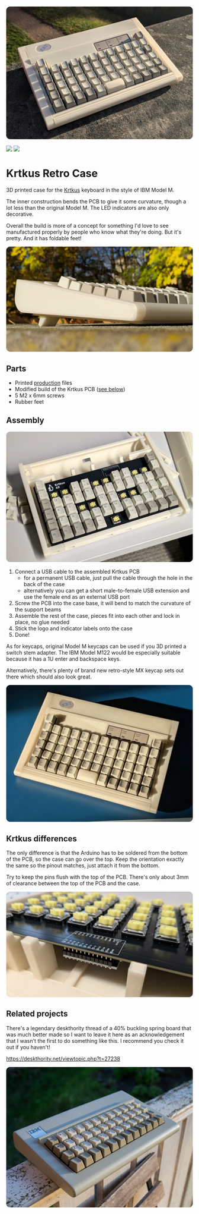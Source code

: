 ![](images/1.webp)

[![](https://img.shields.io/badge/Printables-Krtkus%20Retro%20Case-orange?logo=printables)](https://www.printables.com/model/1457824)
[![](https://img.shields.io/badge/GitHub-Krtkus-blue?logo=github)](https://github.com/swift502/Krtkus)

# Krtkus Retro Case

3D printed case for the [Krtkus](https://github.com/swift502/Krtkus) keyboard in the style of IBM Model M.

The inner construction bends the PCB to give it some curvature, though a lot less than the original Model M. The LED indicators are also only decorative.

Overall the build is more of a concept for something I'd love to see manufactured properly by people who know what they're doing. But it's pretty. And it has foldable feet!

![](images/2.webp)

## Parts

- Printed [production](production/) files
- Modified build of the Krtkus PCB ([see below](#krtkus-differences))
- 5 M2 x 6mm screws
- Rubber feet

## Assembly

![](images/3.webp)

1. Connect a USB cable to the assembled Krtkus PCB
    - for a permanent USB cable, just pull the cable through the hole in the back of the case
    - alternatively you can get a short male-to-female USB extension and use the female end as an external USB port
2. Screw the PCB into the case base, it will bend to match the curvature of the support beams
3. Assemble the rest of the case, pieces fit into each other and lock in place, no glue needed
4. Stick the logo and indicator labels onto the case
5. Done!

As for keycaps, original Model M keycaps can be used if you 3D printed a switch stem adapter. The IBM Model M122 would be especially suitable because it has a 1U enter and backspace keys.

Alternatively, there's plenty of brand new retro-style MX keycap sets out there which should also look great.

![](images/6.webp)

## Krtkus differences

The only difference is that the Arduino has to be soldered from the bottom of the PCB, so the case can go over the top. Keep the orientation exactly the same so the pinout matches, just attach it from the bottom.

Try to keep the pins flush with the top of the PCB. There's only about 3mm of clearance between the top of the PCB and the case.

![](images/4.webp)


## Related projects

There's a legendary deskthority thread of a 40% buckling spring board that was much better made so I want to leave it here as an acknowledgement that I wasn't the first to do something like this. I recommend you check it out if you haven't!

https://deskthority.net/viewtopic.php?t=27238

![](images/buckling_40.webp)